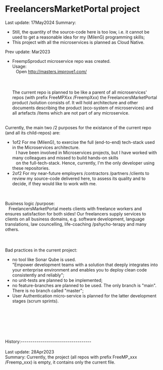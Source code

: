 # FreelancersMarketPortal project  
  
Last update: 17May2024
Summary:
- Still, the quantity of the source-code here is too low, i.e. it cannot be used to get a reasonable idea for my (MilenG) programming skills;
- This project with all the microservices is planned as Cloud Native.
  
Prev update: Mar2023
- FreempSproduct microservice repo was created.
&nbsp;  
Usage:  
&nbsp;&nbsp; Open http://masters.improve1.com/  
&nbsp;  
&nbsp;  
&nbsp;  
The current repo is planned to be like a parent of all microservices' repos (with prefix FreeMPXxx /FreempXxx) the FreelancersMarketPortal product /solution consists of. It will hold architecture and other documents describing the product (eco-system of microservices) and all artefacts /items which are not part of any microservice.  
  
&nbsp;  
Currently, the main two /2 purposes for the existance of the current repo (and all its child-repos) are:
- 1of2 For me (MilenG), to exercise the full (end-to-end) tech-stack used in the Microservices architecture.  
&nbsp;&nbsp; I have been involved in Microservices projects, but I have worked with many colleagues and missed to build hands-on skills  
&nbsp;&nbsp; on the full-tech-stack. Hence, currently, I'm the only developer using these repositories.  
- 2of2 For my near-future employers /contractors /partners /clients to review my source-code delivered here, to assess its quality and to decide, if they would like to work with me.  
  
&nbsp;  
&nbsp;  
Business logic /purpose:  
&nbsp;&nbsp; FreelancersMarketPortal meets clients with freelance workers and ensures satisfaction for both sides! Our freelancers supply services to clients on all business domains, e.g. software development, language translations, law councelling, life-coaching /pshycho-terapy and many others.  
&nbsp;  
&nbsp;  
&nbsp;  
Bad practices in the current project:  
- no tool like Sonar Qube is used.  
  "Empower development teams with a solution that deeply integrates into your enterprise environment and enables you to deploy clean code consistently and reliably";  
- no unit-tests are planned to be implemented;  
- no feature-branches are planned to be used. The only branch is "main". There is no branch called "master";  
- User Authentication micro-service is planned for the latter development stages (scrum sprints).
  
&nbsp;  
&nbsp;  
&nbsp;  
&nbsp;  
&nbsp;  
&nbsp;  
History:------------------------------------  
&nbsp;  
Last update: 28Apr2023  
Summary:     Currently, the project (all repos with prefix FreeMP_xxx /Freemp_xxx) is empty, it contains only the current file.  
  
  
